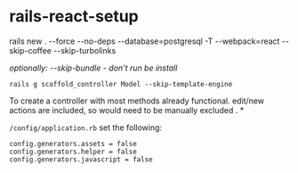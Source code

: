 # rails-react-setup


rails new . --force --no-deps --database=postgresql -T --webpack=react --skip-coffee --skip-turbolinks

*optionally: --skip-bundle - don't run be install*

`rails g scaffold_controller Model --skip-template-engine`

To create a controller with most methods already functional. edit/new actions are included, so would need to be manually excluded . *


`/config/application.rb` set the following:
```
config.generators.assets = false
config.generators.helper = false
config.generators.javascript = false
```
